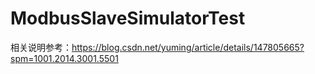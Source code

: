 # ModbusSlaveSimulatorTest
相关说明参考：https://blog.csdn.net/yuming/article/details/147805665?spm=1001.2014.3001.5501
